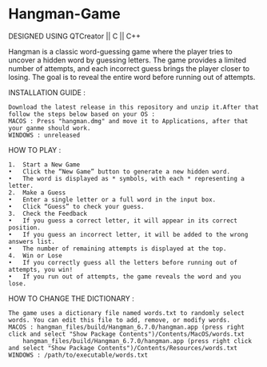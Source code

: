 # Hangman-Game

DESIGNED USING QTCreator || C || C++ 

Hangman is a classic word-guessing game where the player tries to uncover a hidden word by guessing letters. The game provides a limited number of attempts, and each incorrect guess brings the player closer to losing. The goal is to reveal the entire word before running out of attempts.

INSTALLATION GUIDE : 

	Download the latest release in this repository and unzip it.After that follow the steps below based on your OS :
	MACOS : Press "hangman.dmg" and move it to Applications, after that your ganme should work.
 	WINDOWS : unreleased
  
HOW TO PLAY :

 	1.	Start a New Game
	•	Click the “New Game” button to generate a new hidden word.
	•	The word is displayed as * symbols, with each * representing a letter.
	2.	Make a Guess
	•	Enter a single letter or a full word in the input box.
	•	Click “Guess” to check your guess.
	3.	Check the Feedback
	•	If you guess a correct letter, it will appear in its correct position.
	•	If you guess an incorrect letter, it will be added to the wrong answers list.
	•	The number of remaining attempts is displayed at the top.
	4.	Win or Lose
	•	If you correctly guess all the letters before running out of attempts, you win!
	•	If you run out of attempts, the game reveals the word and you lose.

HOW TO CHANGE THE DICTIONARY :

	The game uses a dictionary file named words.txt to randomly select words. You can edit this file to add, remove, or modify words.
	MACOS : hangman_files/build/Hangman_6.7.0/hangman.app (press right click and select "Show Package Contents")/Contents/MacOS/words.txt
 		hangman_files/build/Hangman_6.7.0/hangman.app (press right click and select "Show Package Contents")/Contents/Resources/words.txt
	WINDOWS : /path/to/executable/words.txt



